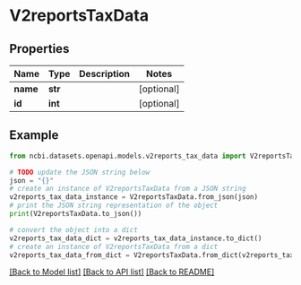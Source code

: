 # V2reportsTaxData


## Properties

Name | Type | Description | Notes
------------ | ------------- | ------------- | -------------
**name** | **str** |  | [optional] 
**id** | **int** |  | [optional] 

## Example

```python
from ncbi.datasets.openapi.models.v2reports_tax_data import V2reportsTaxData

# TODO update the JSON string below
json = "{}"
# create an instance of V2reportsTaxData from a JSON string
v2reports_tax_data_instance = V2reportsTaxData.from_json(json)
# print the JSON string representation of the object
print(V2reportsTaxData.to_json())

# convert the object into a dict
v2reports_tax_data_dict = v2reports_tax_data_instance.to_dict()
# create an instance of V2reportsTaxData from a dict
v2reports_tax_data_from_dict = V2reportsTaxData.from_dict(v2reports_tax_data_dict)
```
[[Back to Model list]](../README.md#documentation-for-models) [[Back to API list]](../README.md#documentation-for-api-endpoints) [[Back to README]](../README.md)


